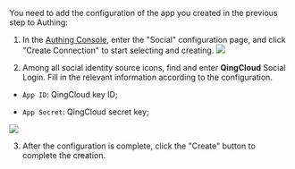 <IntegrationDetailCard :title="`Fill in the QingCloud application configuration in ${$localeConfig.brandName}`">

You need to add the configuration of the app you created in the previous step to Authing:

1. In the [Authing Console](https://console.authing.cn/), enter the "Social" configuration page, and click "Create Connection" to start selecting and creating.
![](~@imagesEnUs/connections/create-social-idp.jpg)

2. Among all social identity source icons, find and enter **QingCloud** Social Login. Fill in the relevant information according to the configuration.

  - `App ID`: QingCloud key ID;

  - `App Secret`: QingCloud secret key;

<img src="~@imagesEnUs/connections/qingcloud/qingcloud_5.png" >

3. After the configuration is complete, click the "Create" button to complete the creation.

</IntegrationDetailCard>

